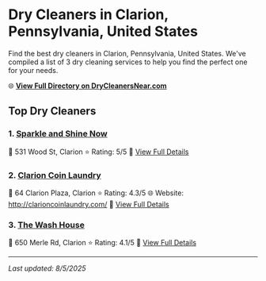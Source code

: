# Dry Cleaners in Clarion, Pennsylvania, United States

Find the best dry cleaners in Clarion, Pennsylvania, United States. We've compiled a list of 3 dry cleaning services to help you find the perfect one for your needs.

🌐 **[View Full Directory on DryCleanersNear.com](https://drycleanersnear.com/city/US/Pennsylvania/Clarion)**

## Top Dry Cleaners

### 1. [Sparkle and Shine Now](https://drycleanersnear.com/dryCleaner/686735bdbb1702f4ee39b290/sparkle-and-shine-now)
📍 531 Wood St, Clarion
⭐ Rating: 5/5
🔗 [View Full Details](https://drycleanersnear.com/dryCleaner/686735bdbb1702f4ee39b290/sparkle-and-shine-now)

### 2. [Clarion Coin Laundry](https://drycleanersnear.com/dryCleaner/686735bfbb1702f4ee39b2c4/clarion-coin-laundry)
📍 64 Clarion Plaza, Clarion
⭐ Rating: 4.3/5
🌐 Website: http://clarioncoinlaundry.com/
🔗 [View Full Details](https://drycleanersnear.com/dryCleaner/686735bfbb1702f4ee39b2c4/clarion-coin-laundry)

### 3. [The Wash House](https://drycleanersnear.com/dryCleaner/686735b8bb1702f4ee39b208/the-wash-house)
📍 650 Merle Rd, Clarion
⭐ Rating: 4.1/5
🔗 [View Full Details](https://drycleanersnear.com/dryCleaner/686735b8bb1702f4ee39b208/the-wash-house)


---

*Last updated: 8/5/2025*
